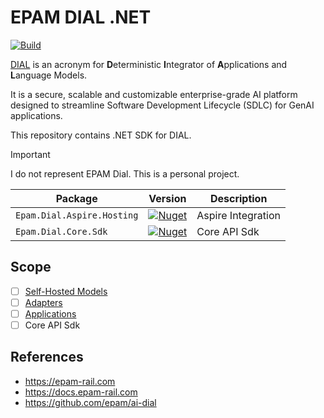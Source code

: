 # EPAM DIAL .NET

[![Build](https://github.com/NikiforovAll/epam-dial-dotnet/actions/workflows/build.yml/badge.svg?branch=main)](https://github.com/NikiforovAll/epam-dial-dotnet/actions/workflows/build.yml)

[DIAL](https://docs.epam-rail.com/) is an acronym for **D**eterministic **I**ntegrator of **A**pplications and **L**anguage Models.

It is a secure, scalable and customizable enterprise-grade AI platform designed to streamline Software Development Lifecycle (SDLC) for GenAI applications.

This repository contains .NET SDK for DIAL.

> [!IMPORTANT]  
> I do not represent EPAM Dial. This is a personal project.

| Package                    | Version                                                                                                                      | Description        |
| -------------------------- | ---------------------------------------------------------------------------------------------------------------------------- | ------------------ |
| `Epam.Dial.Aspire.Hosting` | [![Nuget](https://img.shields.io/nuget/v/Epam.Dial.Aspire.Hosting.svg)](https://nuget.org/packages/Epam.Dial.Aspire.Hosting) | Aspire Integration |
| `Epam.Dial.Core.Sdk`       | [![Nuget](https://img.shields.io/nuget/v/Epam.Dial.Aspire.Hosting.svg)](https://nuget.org/packages/Epam.Dial.Aspire.Hosting) | Core API Sdk       |


## Scope

* [ ] [Self-Hosted Models](https://docs.epam-rail.com/tutorials/quick-start-with-self-hosted-model)
* [ ] [Adapters](https://docs.epam-rail.com/tutorials/quick-start-model)
* [ ] [Applications](https://docs.epam-rail.com/tutorials/quick-start-with-application)
* [ ] Core API Sdk

## References

* https://epam-rail.com
* https://docs.epam-rail.com
* https://github.com/epam/ai-dial
